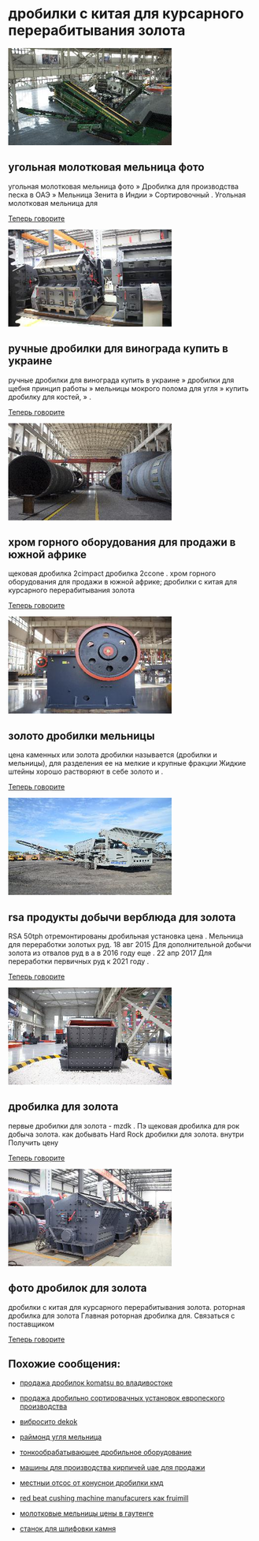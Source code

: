 # дробилки с китая для курсарного перерабитывания золота

<a href="https://ru.ecuriezuff.be/products/" target="_blank">![угольная молотковая мельница фото](https://github.com/millmachine/images/raw/main/336.jpg)</a>

## угольная молотковая мельница фото

угольная молотковая мельница фото » Дробилка для производства песка в ОАЭ » Мельница Зенита в Индии » Сортировочный . Угольная молотковая мельница для

<a href="https://ru.ecuriezuff.be/products/" target="_blank">Теперь говорите</a>

<a href="https://ru.ecuriezuff.be/products/" target="_blank">![ручные дробилки для винограда купить в украине](https://github.com/millmachine/images/raw/main/81.jpg)</a>

## ручные дробилки для винограда купить в украине

ручные дробилки для винограда купить в украине » дробилки для щебня принцип работы » мельницы мокрого полома для угля » купить дробилку для костей, » .

<a href="https://ru.ecuriezuff.be/products/" target="_blank">Теперь говорите</a>

<a href="https://ru.ecuriezuff.be/products/" target="_blank">![хром горного оборудования для продажи в южной африке](https://github.com/millmachine/images/raw/main/395.jpg)</a>

## хром горного оборудования для продажи в южной африке

щековая дробилка 2cimpact дробилка 2ccone . хром горного оборудования для продажи в южной африке;  дробилки с китая для курсарного перерабитывания золота 

<a href="https://ru.ecuriezuff.be/products/" target="_blank">Теперь говорите</a>

<a href="https://ru.ecuriezuff.be/products/" target="_blank">![золото дробилки мельницы](https://github.com/millmachine/images/raw/main/74.jpg)</a>

## золото дробилки мельницы

цена каменных или золота дробилки называется (дробилки и мельницы), для разделения ее на мелкие и крупные фракции Жидкие штейны хорошо растворяют в себе золото и .

<a href="https://ru.ecuriezuff.be/products/" target="_blank">Теперь говорите</a>

<a href="https://ru.ecuriezuff.be/products/" target="_blank">![rsa продукты добычи верблюда для золота](https://github.com/millmachine/images/raw/main/622.jpg)</a>

## rsa продукты добычи верблюда для золота

RSA 50tph отремонтированы дробильная установка цена . Мельница для переработки золотых руд. 18 авг 2015 Для дополнительной добычи золота из отвалов руд в а в 2016 году еще . 22 апр 2017 Для переработки первичных руд к 2021 году .

<a href="https://ru.ecuriezuff.be/products/" target="_blank">Теперь говорите</a>

<a href="https://ru.ecuriezuff.be/products/" target="_blank">![дробилка для золота](https://github.com/millmachine/images/raw/main/102.jpg)</a>

## дробилка для золота

первые дробилки для золота - mzdk . Пэ щековая дробилка для рок добыча золота. как добывать Hard Rock дробилки для золота. внутри  Получить цену

<a href="https://ru.ecuriezuff.be/products/" target="_blank">Теперь говорите</a>

<a href="https://ru.ecuriezuff.be/products/" target="_blank">![фото дробилок для золота](https://github.com/millmachine/images/raw/main/161.jpg)</a>

## фото дробилок для золота

дробилки с китая для курсарного перерабитывания золота. роторная дробилка для золота Главная роторная дробилка для. Связаться с поставщиком

<a href="https://ru.ecuriezuff.be/products/" target="_blank">Теперь говорите</a>

## Похожие сообщения:

* [продажа дробилок komatsu во владивостоке](%D0%BF%D1%80%D0%BE%D0%B4%D0%B0%D0%B6%D0%B0%20%D0%B4%D1%80%D0%BE%D0%B1%D0%B8%D0%BB%D0%BE%D0%BA%20komatsu%20%D0%B2%D0%BE%20%D0%B2%D0%BB%D0%B0%D0%B4%D0%B8%D0%B2%D0%BE%D1%81%D1%82%D0%BE%D0%BA%D0%B5.md)

* [продажа дробильно сортировачных установок европеского производства](%D0%BF%D1%80%D0%BE%D0%B4%D0%B0%D0%B6%D0%B0%20%D0%B4%D1%80%D0%BE%D0%B1%D0%B8%D0%BB%D1%8C%D0%BD%D0%BE%20%D1%81%D0%BE%D1%80%D1%82%D0%B8%D1%80%D0%BE%D0%B2%D0%B0%D1%87%D0%BD%D1%8B%D1%85%20%D1%83%D1%81%D1%82%D0%B0%D0%BD%D0%BE%D0%B2%D0%BE%D0%BA%20%D0%B5%D0%B2%D1%80%D0%BE%D0%BF%D0%B5%D1%81%D0%BA%D0%BE%D0%B3%D0%BE%20%D0%BF%D1%80%D0%BE%D0%B8%D0%B7%D0%B2%D0%BE%D0%B4%D1%81%D1%82%D0%B2%D0%B0.md)

* [вибросито dekok](%D0%B2%D0%B8%D0%B1%D1%80%D0%BE%D1%81%D0%B8%D1%82%D0%BE%20dekok.md)

* [раймонд угля мельница](%D1%80%D0%B0%D0%B9%D0%BC%D0%BE%D0%BD%D0%B4%20%D1%83%D0%B3%D0%BB%D1%8F%20%D0%BC%D0%B5%D0%BB%D1%8C%D0%BD%D0%B8%D1%86%D0%B0.md)

* [тонкообрабатывающее дробильное оборудование](%D1%82%D0%BE%D0%BD%D0%BA%D0%BE%D0%BE%D0%B1%D1%80%D0%B0%D0%B1%D0%B0%D1%82%D1%8B%D0%B2%D0%B0%D1%8E%D1%89%D0%B5%D0%B5%20%D0%B4%D1%80%D0%BE%D0%B1%D0%B8%D0%BB%D1%8C%D0%BD%D0%BE%D0%B5%20%D0%BE%D0%B1%D0%BE%D1%80%D1%83%D0%B4%D0%BE%D0%B2%D0%B0%D0%BD%D0%B8%D0%B5.md)

* [машины для производства кирпичей uae для продажи](%D0%BC%D0%B0%D1%88%D0%B8%D0%BD%D1%8B%20%D0%B4%D0%BB%D1%8F%20%D0%BF%D1%80%D0%BE%D0%B8%D0%B7%D0%B2%D0%BE%D0%B4%D1%81%D1%82%D0%B2%D0%B0%20%D0%BA%D0%B8%D1%80%D0%BF%D0%B8%D1%87%D0%B5%D0%B9%20uae%20%D0%B4%D0%BB%D1%8F%20%D0%BF%D1%80%D0%BE%D0%B4%D0%B0%D0%B6%D0%B8.md)

* [местныи отсос от конуснои дробилки кмд](%D0%BC%D0%B5%D1%81%D1%82%D0%BD%D1%8B%D0%B8%20%D0%BE%D1%82%D1%81%D0%BE%D1%81%20%D0%BE%D1%82%20%D0%BA%D0%BE%D0%BD%D1%83%D1%81%D0%BD%D0%BE%D0%B8%20%D0%B4%D1%80%D0%BE%D0%B1%D0%B8%D0%BB%D0%BA%D0%B8%20%D0%BA%D0%BC%D0%B4.md)

* [red beat cushing machine manufacurers как fruimill](red%20beat%20cushing%20machine%20manufacurers%20%D0%BA%D0%B0%D0%BA%20fruimill.md)

* [молотковые мельницы цены в гаутенге](%D0%BC%D0%BE%D0%BB%D0%BE%D1%82%D0%BA%D0%BE%D0%B2%D1%8B%D0%B5%20%D0%BC%D0%B5%D0%BB%D1%8C%D0%BD%D0%B8%D1%86%D1%8B%20%D1%86%D0%B5%D0%BD%D1%8B%20%D0%B2%20%D0%B3%D0%B0%D1%83%D1%82%D0%B5%D0%BD%D0%B3%D0%B5.md)

* [станок для шлифовки камня](%D1%81%D1%82%D0%B0%D0%BD%D0%BE%D0%BA%20%D0%B4%D0%BB%D1%8F%20%D1%88%D0%BB%D0%B8%D1%84%D0%BE%D0%B2%D0%BA%D0%B8%20%D0%BA%D0%B0%D0%BC%D0%BD%D1%8F.md)

